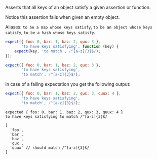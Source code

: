 Asserts that all keys of an object satisfy a given assertion or function.

Notice this assertion fails when given an empty object.

Aliases: `to be a map whose keys satisfy`,
`to be an object whose keys satisfy`, `to be a hash whose keys satisfy`.

```javascript
expect({ foo: 0, bar: 1, baz: 2, qux: 3 },
       'to have keys satisfying', function (key) {
    expect(key, 'to match', /^[a-z]{3}$/);
});

expect({ foo: 0, bar: 1, baz: 2, qux: 3 },
       'to have keys satisfying',
       'to match', /^[a-z]{3}$/);
```

In case of a failing expectation you get the following output:

```javascript
expect({ foo: 0, bar: 1, baz: 2, qux: 3, quux: 4 },
       'to have keys satisfying',
       'to match', /^[a-z]{3}$/);
```

```output
expected { foo: 0, bar: 1, baz: 2, qux: 3, quux: 4 }
to have keys satisfying to match /^[a-z]{3}$/

[
  'foo',
  'bar',
  'baz',
  'qux',
  'quux' // should match /^[a-z]{3}$/
]
```
